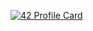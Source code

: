 [![42 Profile Card](https://1337-readme.vercel.app/api/profile?cursus=42&dark=true&email=hide&login=afaragi)](https://github.com/mohouyizme/1337-readme)
